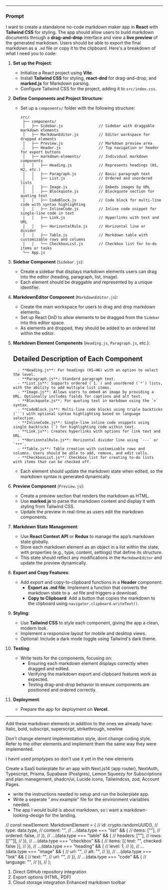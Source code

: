 
---

### Prompt

I want to create a standalone no-code markdown maker app in **React** with **Tailwind CSS** for styling. The app should allow users to build markdown documents through a **drag-and-drop** interface and view a **live preview** of the generated markdown. Users should be able to export the final markdown as a `.md` file or copy it to the clipboard. Here's a breakdown of what I need you to code:

1. **Set up the Project**:
   - Initialize a React project using **Vite**.
   - Install **Tailwind CSS** for styling, **react-dnd** for drag-and-drop, and **marked.js** for Markdown parsing.
   - Configure Tailwind CSS for the project, adding it to `src/index.css`.

2. **Define Components and Project Structure**:
   - Set up a `components/` folder with the following structure:
     ```
     src/
      ├── components/
      │   ├── Sidebar.js                // Sidebar with draggable markdown elements
      │   ├── MarkdownEditor.js         // Editor workspace for dropped elements
      │   ├── Preview.js                // Markdown preview area
      │   ├── Header.js                 // Top navigation or header for export buttons
      │   ├── markdown-elements/        // Individual markdown components
      │   │   ├── Heading.js            // Represents headings (H1, H2, etc.)
      │   │   ├── Paragraph.js          // Basic paragraph text
      │   │   ├── List.js               // Ordered and unordered lists
      │   │   ├── Image.js              // Embeds images by URL
      │   │   ├── Blockquote.js         // Blockquote section for quoting text
      │   │   ├── CodeBlock.js          // Code block for multi-line code with syntax highlighting
      │   │   ├── InlineCode.js         // Inline code snippet for single-line code in text
      │   │   ├── Link.js               // Hyperlinks with text and URL
      │   │   ├── HorizontalRule.js     // Horizontal line or divider
      │   │   ├── Table.js              // Markdown table with customizable rows and columns
      │   │   └── CheckboxList.js       // Checkbox list for to-do items or tasks
      └── App.js

     ```

3. **Sidebar Component** (`Sidebar.js`):
   - Create a sidebar that displays markdown elements users can drag into the editor (heading, paragraph, list, image).
   - Each element should be draggable and represented by a unique identifier.

4. **MarkdownEditor Component** (`MarkdownEditor.js`):
   - Create the main workspace for users to drag and drop markdown elements.
   - Set up React DnD to allow elements to be dragged from the `Sidebar` into this editor space.
   - As elements are dropped, they should be added to an ordered list within the editor.

5. **Markdown Element Components** (`Heading.js`, `Paragraph.js`, etc.):
   ## Detailed Description of Each Component
         - **Heading.js**: For headings (H1–H6) with an option to select the level.
         - **Paragraph.js**: Standard paragraph text.
         - **List.js**: Supports ordered (`1.`) and unordered (`*`) lists, with the ability to add multiple list items.
         - **Image.js**: Allows users to embed an image by providing a URL. Optionally includes fields for captions and alt text.
         - **Blockquote.js**: For quoting text in markdown using the `>` syntax.
         - **CodeBlock.js**: Multi-line code blocks using triple backticks (```) with optional syntax highlighting based on language selection.
         - **InlineCode.js**: Single-line inline code snippets using single backticks (`) for highlighting code within text.
         - **Link.js**: Creates hyperlinks with options for link text and URL.
         - **HorizontalRule.js**: Horizontal divider line using `---` or `***`.
         - **Table.js**: Table creation with customizable rows and columns. Users should be able to add, remove, and edit cells.
         - **CheckboxList.js**: Checkbox list for creating to-do lists with items that can be checked off.

   - Each element should update the markdown state when edited, so the markdown syntax is generated dynamically.

6. **Preview Component** (`Preview.js`):
   - Create a preview section that renders the markdown as HTML.
   - Use **marked.js** to parse the markdown content and display it with styling from Tailwind CSS.
   - Update the preview in real-time as users edit the markdown components.

7. **Markdown State Management**:
   - Use **React Context API** or **Redux** to manage the app’s markdown state globally.
   - Store each markdown element as an object in a list within the state, with properties (e.g., type, content, settings) that define its structure.
   - This state should reflect any modifications in the `MarkdownEditor` and update the preview dynamically.

8. **Export and Copy Features**:
   - Add export and copy-to-clipboard functions in a **Header** component:
     - **Export as .md file**: Implement a function that converts the markdown state to a `.md` file and triggers a download.
     - **Copy to Clipboard**: Add a button that copies the markdown to the clipboard using `navigator.clipboard.writeText()`.

9. **Styling**:
   - Use **Tailwind CSS** to style each component, giving the app a clean, modern look.
   - Implement a responsive layout for mobile and desktop views.
   - Optional: Include a dark mode toggle using Tailwind's dark theme.

10. **Testing**:
    - Write tests for the components, focusing on:
      - Ensuring each markdown element displays correctly when dragged and edited.
      - Verifying the markdown export and clipboard features work as expected.
      - Testing drag-and-drop behavior to ensure components are positioned and ordered correctly.

11. **Deployment**:
    - Prepare the app for deployment on **Vercel**.

---


Add these markdown elements in addition to the ones we already have:
Italic, bold, subscript, superscript, strikethrough, newline

Don't change element implementation style, dont change coding style. Refer to the other elements and implement them the same way they were implemented.

I havnt used proptypes so don't use it yet in the new elements




Create a SaaS boilerplate for an app with
Next.js14 (app router), NextAuth, Typescript, Prisma, Supabase (Postgres), Lemon Squeezy for Subscriptions and plan management, shadcn/ui, Lucide icons, Tailwindcss, zod, Account Pages.

- write the instructions needed to setup and run the boilerplate app.
- Write a seperate ".env.example" file for the environment viariables needed.
- The app I would build is about markdown, so i want a markdown-looking-design for the landing.

// const newElement: MarkdownElement = {
      //   id: crypto.randomUUID(),
      //   type: data.type,
      //   content: "",
      //   ...(data.type === "list" && {
      //     items: [""],
      //     ordered: false,
      //   }),
      //   ...(data.type === "table" && {
      //     headers: [""],
      //     rows: [[""]],
      //   }),
      //   ...(data.type === "checkbox" && {
      //     items: [{ text: "", checked: false }],
      //   }),
      //   ...(data.type === "heading" && {
      //     level: 1,
      //   }),
      //   ...(data.type === "image" && {
      //     url: "",
      //     alt: "",
      //   }),
      //   ...(data.type === "link" && {
      //     text: "",
      //     url: "",
      //   }),
      //   ...(data.type === "code" && {
      //     language: "",
      //   }),
      // };

1. Direct GitHub repository integration
2. Export options (HTML, PDF)
3. Cloud storage integration
Enhanced markdown toolbar



